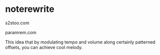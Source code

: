 # noterewrite

s2stoo.com

paramrem.com

This idea that by modulating tempo and volume along certainly patterned offsets, you can achieve cool melody.

